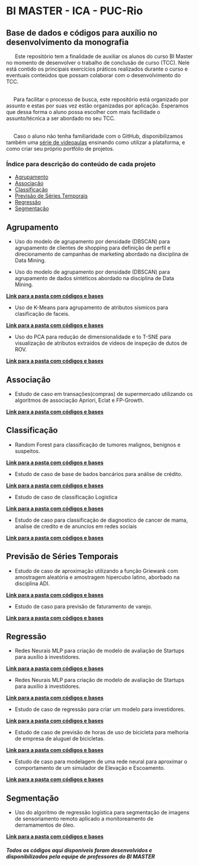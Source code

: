 # BI MASTER - ICA - PUC-Rio

## Base de dados e códigos para auxílio no desenvolvimento da monografia

<td align="justify">&nbsp;&nbsp;&nbsp;&nbsp;&nbsp; Este repositório tem a finalidade de auxiliar os alunos do curso BI Master no momento de desenvolver o trabalho de conclusão de curso (TCC). Nele está contido os principais exercícios práticos realizados durante o curso e eventuais conteúdos que possam colaborar com o desenvolvimento do TCC.
 
<br>&nbsp;&nbsp;&nbsp;&nbsp;&nbsp;Para facilitar o processo de busca, este repositório está organizado por assunto e estas por suas vez estão organizadas por aplicação. Esperamos que dessa forma o aluno possa escolher com mais facilidade o assunto/técnica a ser abordado no seu TCC.

<br>&nbsp;&nbsp;&nbsp;&nbsp;&nbsp;Caso o aluno não tenha familiaridade com o GitHub, disponibilizamos também uma [série de videoaulas](https://www.youtube.com/playlist?list=PLfEcFOwgdKlcEr83dQN-fUBPrPF1dsbd3) ensinando como utilizar a plataforma, e como criar seu próprio portfólio de projetos.


### Índice para descrição do conteúdo de cada projeto
  
- [Agrupamento](#agrupamento)
- [Associação](#associação)
- [Classificação](#classificacao)
- [Previsão de Séries Temporais](#previsão-séries-temporais)
- [Regressão](#regressão)
- [Segmentação](#segmentação)

<h2 id="agrupamento">Agrupamento</h2>

- Uso do modelo de agrupamento por densidade (DBSCAN) para agrupamento de clientes de shopping para definição de perfil e direcionamento de campanhas de marketing abordado na disciplina de Data Mining.

- Uso do modelo de agrupamento por densidade (DBSCAN) para agrupamento de dados sintéticos abordado na disciplina de Data Mining. 

[**Link para a pasta com códigos e bases**](https://github.com/ICA-PUC/BI-Master/tree/master/Machine%20Learning/Agrupamento/Agrupamento%20de%20dados%20com%20DBSCAN)

- Uso de K-Means para agrupamento de atributos sísmicos para clasificação de faceis. 

[**Link para a pasta com códigos e bases**](https://github.com/ICA-PUC/BI-Master/tree/master/Machine%20Learning/Agrupamento/Extra%C3%A7%C3%A3o_atributos_sismicos)

-  Uso do PCA para redução de dimensionalidade e to T-SNE para visualização de atributos extraidos de videos de inspeção de dutos de ROV.

[**Link para a pasta com códigos e bases**](https://github.com/ICA-PUC/BI-Master/tree/master/Machine%20Learning/Agrupamento/Inspecao_dutos_ROV)

<h2 id="associação">Associação</h2>

- Estudo de caso em transações(compras) de supermercado utilizando os algoritmos de associação Apriori, Eclat e FP-Growth.

[**Link para a pasta com códigos e bases**](https://github.com/ICA-PUC/BI-Master/tree/master/Machine%20Learning/Associa%C3%A7%C3%A3o)

<h2 id="classificacao">Classificação</h2>

- Random Forest para classificação de tumores malignos, benignos e suspeitos.
 
[**Link para a pasta com códigos e bases**](https://github.com/ICA-PUC/BI-Master/tree/master/Machine%20Learning/Classifica%C3%A7%C3%A3o/Classifica%C3%A7%C3%A3o%20de%20dados%20com%20Random%20Forest)

- Estudo de caso de base de bados bancários para análise de crédito.

[**Link para a pasta com códigos e bases**](https://github.com/ICA-PUC/BI-Master/tree/master/Machine%20Learning/Classifica%C3%A7%C3%A3o/An%C3%A1lise%20de%20Cr%C3%A9dito)

- Estudo de caso de classificação Logistica  

[**Link para a pasta com códigos e bases**](https://github.com/ICA-PUC/BI-Master/tree/master/Machine%20Learning/Classifica%C3%A7%C3%A3o/Log%C3%ADstica)

- Estudo de caso para classificação de diagnostico de cancer de mama, analise de credito e de anuncios em redes sociais
 
[**Link para a pasta com códigos e bases**](https://github.com/ICA-PUC/BI-Master/tree/master/Machine%20Learning/Classifica%C3%A7%C3%A3o/Log%C3%ADstica/Aula04)

<h2 id="previsão-de-séries-temporais">Previsão de Séries Temporais</h2>

- Estudo de caso de aproximação utilizando a função Griewank com amostragem aleatória e amostragem hipercubo latino, aborbado na disciplina ADI.

[**Link para a pasta com códigos e bases**](https://github.com/ICA-PUC/BI-Master/tree/master/Machine%20Learning/Previs%C3%A3o%20de%20s%C3%A9ries%20Temporais)

- Estudo de caso para previsão de faturamento de varejo. 

[**Link para a pasta com códigos e bases**](https://github.com/ICA-PUC/BI-Master/tree/master/Machine%20Learning/Previs%C3%A3o%20de%20s%C3%A9ries%20Temporais/Previs%C3%A3o)

<h2 id="regressão">Regressão</h2>

- Redes Neurais MLP para criação de modelo de avaliação de Startups para auxílio à investidores.

[**Link para a pasta com códigos e bases**](https://github.com/ICA-PUC/BI-Master/tree/master/Machine%20Learning/Regress%C3%A3o/Startups)

- Redes Neurais MLP para criação de modelo de avaliação de Startups para auxílio à investidores.

[**Link para a pasta com códigos e bases**](https://github.com/ICA-PUC/BI-Master/tree/master/Machine%20Learning/Regress%C3%A3o/Linear)

- Estudo de caso de regressão para criar um modelo para investidores.

[**Link para a pasta com códigos e bases**](https://github.com/ICA-PUC/BI-Master/tree/master/Machine%20Learning/Regress%C3%A3o/Redes%20Neurais%20MLP%20para%20regress%C3%A3o)

- Estudo de caso de previsão de horas de uso de bicicleta para melhoria de empresa de aluguel de bicicletas.

[**Link para a pasta com códigos e bases**](https://github.com/ICA-PUC/BI-Master/tree/master/Machine%20Learning/Regress%C3%A3o/Bikes)

- Estudo de caso para modelagem de uma rede neural para aproximar o comportamento de um simulador de Elevação e Escoamento.

[**Link para a pasta com códigos e bases**](https://github.com/ICA-PUC/BI-Master/tree/master/Machine%20Learning/Regress%C3%A3o/Proxy%20de%20Simulador%20de%20Eleva%C3%A7%C3%A3o%20e%20Escoamento)

<h2 id="segmentação">Segmentação</h2>

- Uso do algoritmo de regressão logística para segmentação de imagens de sensoriamento remoto aplicado a monitoreamento de derramamentos de óleo.

[**Link para a pasta com códigos e bases**](https://github.com/ICA-PUC/BI-Master/tree/master/Machine%20Learning/Segmenta%C3%A7%C3%A3o)
##### Todos os códigos aqui disponíveis foram desenvolvidos e disponibilizados pela equipe de professores do BI MASTER
